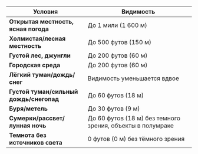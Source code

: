 
| **Условия**                             | **Видимость**                                              |
| --------------------------------------- | ---------------------------------------------------------- |
| **Открытая местность, ясная погода**    | До 1 мили (1 600 м)                                        |
| **Холмистая/лесная местность**          | До 500 футов (150 м)                                       |
| **Густой лес, джунгли**                 | До 200 футов (60 м)                                        |
| **Городская среда**                     | До 200 футов (60 м)                                        |
| **Лёгкий туман/дождь/снег**             | Видимость уменьшается вдвое                                |
| **Густой туман/сильный дождь/снегопад** | До 60 футов (18 м)                                         |
| **Буря/метель**                         | До 30 футов (9 м)                                          |
| **Сумерки/рассвет/лунная ночь**         | До 60 футов (18 м) без темного зрения, объекты в полумраке |
| **Темнота без источников света**        | 0 футов (0 м) без тёмного зрения                           |



